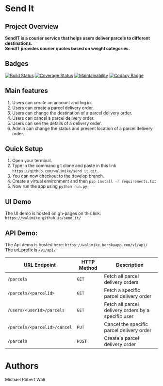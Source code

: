 # Send It
## Project Overview

__SendIT is a courier service that helps users deliver parcels to different destinations.<br> SendIT provides courier quotes based on weight categories.__

## Badges <br>
[![Build Status](https://travis-ci.org/walimike/send_it.svg?branch=api-v1)](https://travis-ci.org/walimike/send_it)    [![Coverage Status](https://coveralls.io/repos/github/walimike/send_it/badge.svg?branch=add-code-climate)](https://coveralls.io/github/walimike/send_it?branch=add-code-climate)    [![Maintainability](https://api.codeclimate.com/v1/badges/a2aa72f959462adcbbde/maintainability)](https://codeclimate.com/github/walimike/send_it/maintainability)   [![Codacy Badge](https://api.codacy.com/project/badge/Grade/9da0f37eeb8840c680821eaf13dd36c1)](https://www.codacy.com/app/walimike/send_it?utm_source=github.com&amp;utm_medium=referral&amp;utm_content=walimike/send_it&amp;utm_campaign=Badge_Grade)


## Main features
1. Users can create an account and log in.
2. Users can create a parcel delivery order.
3. Users can change the destination of a parcel delivery order.
4. Users can cancel a parcel delivery order.
5. Users can see the details of a delivery order.
6. Admin can change the status and present location of a parcel delivery order.  

## Quick Setup
1. Open your terminal.
2. Type in the command git clone and paste in this link `https://github.com/walimike/send_it.git.`
3. You can now checkout to the develop branch.
4. Create a virtual environment and then `pip install -r requirements.txt`
5. Now run the app using `python run.py`

## UI Demo
The UI demo is hosted on gh-pages on this link:  `https://walimike.github.io/send_it/`

## API Demo:
The Api demo is hosted here: `https://walimike.herokuapp.com/v1/api/` <br>
The url_prefix is `/v1/api/`<br>

| URL Endpoint | HTTP Method | Description|
|--------------|-------------|------------|
|`/parcels`    | `GET`       |Fetch all parcel delivery orders | 
|`/parcels/<parcelId>`|`GET`|  Fetch a specific parcel delivery order|
|`/users/<userId>/parcels`|`GET`| Fetch all parcel delivery orders by a specific user|
|`/parcels/<parcelId>/cancel`|`PUT`| Cancel the specific parcel delivery order|
|`/parcels`|`POST`| Create a parcel delivery order|

#  Authors
Michael Robert Wali

